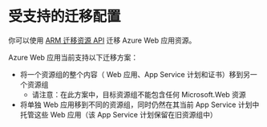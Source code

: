 <properties
	pageTitle="将 Web 应用资源移到另一个资源组"
	description="介绍将 Web 应用和 App Service 从一个资源组移到另一个资源组的方案。"
	services="app-service"
	documentationCenter=""
	authors="ZainRizvi"
	manager="wpickett"
	editor=""/>

<tags
	ms.service="app-service"
	ms.workload="web"
	ms.tgt_pltfrm="na"
	ms.devlang="na"
	ms.topic="article"
	ms.date="12/21/2016"
	wacn.date="03/01/2017"
	ms.author="zarizvi"/>
	
# 受支持的迁移配置

你可以使用 [ARM 迁移资源 API](/documentation/articles/resource-group-move-resources/) 迁移 Azure Web 应用资源。

Azure Web 应用当前支持以下迁移方案：

* 将一个资源组的整个内容（ Web 应用、App Service 计划和证书）移到另一个资源组 
	* 请注意：在此方案中，目标资源组不能包含任何 Microsoft.Web 资源
* 将单独 Web 应用移到不同的资源组，同时仍然在其当前 App Service 计划中托管这些 Web 应用（该 App Service 计划保留在旧资源组中）

<!---HONumber=Mooncake_0118_2016-->